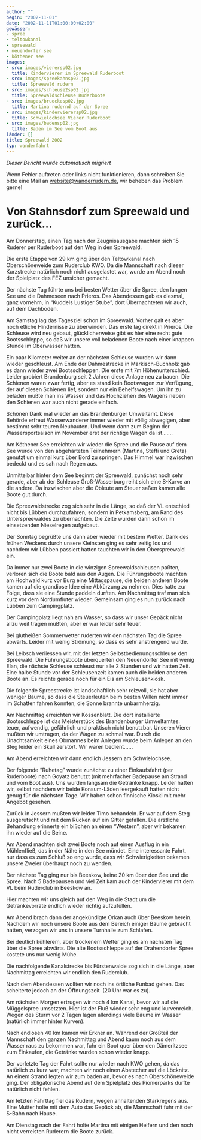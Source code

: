 ```yaml
---
author: ""
begin: "2002-11-01"
date: "2002-11-11T01:00:00+02:00"
gewässer:
- spree
- teltowkanal
- spreewald
- neuendorfer see
- köthener see
images:
- src: images/vierersp02.jpg
  title: Kindervierer im Spreewald Ruderboot
- src: images/spreekahnsp02.jpg
  title: Spreewald rudern
- src: images/schleuse2sp02.jpg
  title: Spreewaldschleuse Ruderboote
- src: images/brueckesp02.jpg
  title: Martina rudernd auf der Spree
- src: images/kindervierersp02.jpg
  title: Schwielochsee Vierer Ruderboot
- src: images/badensp02.jpg
  title: Baden im See vom Boot aus
länder: []
title: Spreewald 2002
typ: wanderfahrt
---
```



*Dieser Bericht wurde automatisch migriert*

Wenn Fehler auftreten oder links nicht funktionieren, dann schreiben Sie bitte eine Mail an website@wanderrudern.de, wir beheben das Problem gerne!



# Von Stahnsdorf zum Spreewald und zurück...


Am Donnerstag, einen Tag nach der Zeugnisausgabe machten sich 15 Ruderer per Ruderboot auf den Weg in den Spreewald.

Die erste Etappe von 29 km ging über den Teltowkanal nach Oberschöneweide zum Ruderclub KWO. Da die Mannschaft nach dieser Kurzstrecke natürlich noch nicht ausgelastet war, wurde am Abend noch der Spielplatz des FEZ unsicher gemacht.

Der nächste Tag führte uns bei besten Wetter über die Spree, den langen See und die Dahmeseen nach Prieros. Das Abendessen gab es diesmal, ganz vornehm, in “Kuddels Lustiger Stube”, dort Übernachteten wir auch, auf dem Dachboden.

Am Samstag lag das Tagesziel schon im Spreewald. Vorher galt es aber noch etliche Hindernisse zu überwinden. Das erste lag direkt in Prieros. Die Schleuse wird neu gebaut, glücklicherweise gibt es hier eine recht gute Bootsschleppe, so daß wir unsere voll beladenen Boote nach einer knappen Stunde im Oberwasser hatten.

Ein paar Kilometer weiter an der nächsten Schleuse wurden wir dann wieder geschleust. Am Ende der Dahmestrecke in Märkisch-Buchholz gab es dann wieder zwei Bootsschleppen. Die erste mit 7m Höhenunterschied. Leider probiert Brandenburg seit 2 Jahren diese Anlage neu zu bauen. Die Schienen waren zwar fertig, aber es stand kein Bootswagen zur Verfügung, der auf diesen Schienen lief, sondern nur ein Behelfswagen. Um ihn zu beladen mußte man ins Wasser und das Hochziehen des Wagens neben den Schienen war auch nicht gerade einfach.

Schönen Dank mal wieder an das Brandenburger Umweltamt. Diese Behörde erfreut Wasserwanderer immer wieder mit völlig abwegigen, aber bestimmt sehr teuren Neubauten. Und wenn dann zum Beginn der Wassersportsaison im November erst der richtige Wagen da ist.......

Am Köthener See erreichten wir wieder die Spree und die Pause auf dem See wurde von den abgehärteten Teilnehmern (Martina, Steffi und Greta) genutzt um einmal kurz über Bord zu springen. Das Himmel war inzwischen bedeckt und es sah nach Regen aus.

Unmittelbar hinter dem See beginnt der Spreewald, zunächst noch sehr gerade, aber ab der Schleuse Groß-Wasserburg reiht sich eine S-Kurve an die andere. Da inzwischen aber die Obleute am Steuer saßen kamen alle Boote gut durch.

Die Spreewaldstrecke zog sich sehr in die Länge, so daß der VL entschied nicht bis Lübben durchzufahren, sondern in Petkamsberg, am Rand des Unterspreewaldes zu übernachten. Die Zelte wurden dann schon im einsetzenden Nieselregen aufgebaut.

Der Sonntag begrüßte uns dann aber wieder mit bestem Wetter. Dank des frühen Weckens durch unsere Kleinsten ging es sehr zeitig los und nachdem wir Lübben passiert hatten tauchten wir in den Oberspreewald ein.

Da immer nur zwei Boote in die winzigen Spreewaldschleusen paßten, verloren sich die Boote bald aus den Augen. Die Führungsboote machten am Hochwald kurz vor Burg eine Mittagspause, die beiden anderen Boote kamen auf die grandiose Idee eine Abkürzung zu nehmen. Dies hatte zur Folge, dass sie eine Stunde paddeln durften. Am Nachmittag traf man sich kurz vor dem Nordumfluter wieder. Gemeinsam ging es nun zurück nach Lübben zum Campingplatz.

Der Campingplatz liegt nah am Wasser, so dass wir unser Gepäck nicht allzu weit tragen mußten, aber er war leider sehr teuer.

Bei glutheißen Sommerwetter ruderten wir den nächsten Tag die Spree abwärts. Leider mit wenig Strömung, so dass es sehr anstrengend wurde.

Bei Leibsch verliessen wir, mit der letzten Selbstbedienungsschleuse den Spreewald. Die Führungsboote überquerten den Neuendorfer See mit wenig Elan, die nächste Schleuse schleust nur alle 2 Stunden und wir hatten Zeit. Eine halbe Stunde vor der Schleusenzeit kamen auch die beiden anderen Boote an. Es reichte gerade noch für ein Eis am Schleusenkiosk.

Die folgende Spreestrecke ist landschaftlich sehr reizvoll, sie hat aber weniger Bäume, so dass die Steuerleuten beim besten Willen nicht immer im Schatten fahren konnten, die Sonne brannte unbarmherzig.

Am Nachmittag erreichten wir Kossenblatt. Die dort installierte Bootsschleppe ist das Meisterstück des Brandenburger Umweltamtes: teuer, aufwendig, gefährlich und praktisch nicht benutzbar. Unseren Vierer mußten wir umtragen, da der Wagen zu schmal war. Durch die Unachtsamkeit eines Obmannes beim Anlegen wurde beim Anlegen an den Steg leider ein Skull zerstört. Wir waren bedient......

Am Abend erreichten wir dann endlich Jessern am Schwielochsee.

Der folgende “Ruhetag” wurde zunächst zu einer Einkaufsfahrt (per Ruderboote) nach Goyatz benutzt (mit mehrfacher Badepause am Strand und vom Boot aus). Uns wurden langsam die Getränke knapp. Leider hatten wir, selbst nachdem wir beide Konsum-Läden leergekauft hatten nicht genug für die nächsten Tage. Wir haben schon finnische Kioski mit mehr Angebot gesehen.

Zurück in Jessern mußten wir leider Timo behandeln. Er war auf dem Steg ausgerutscht und mit dem Rücken auf ein Gitter gefallen. Die ärztliche Behandlung erinnerte ein bißchen an einen “Western”, aber wir bekamen ihn wieder auf die Beine.

Am Abend machten sich zwei Boote noch auf einen Ausflug in ein Mühlenfließ, das in der Nähe in den See mündet. Eine interessante Fahrt, nur dass es zum Schluß so eng wurde, dass wir Schwierigkeiten bekamen unsere Zweier überhaupt noch zu wenden.

Der nächste Tag ging nur bis Beeskow, keine 20 km über den See und die Spree. Nach 5 Badepausen und viel Zeit kam auch der Kindervierer mit dem VL beim Ruderclub in Beeskow an.

Hier machten wir uns gleich auf den Weg in die Stadt um die Getränkevorräte endlich wieder richtig aufzufüllen.

Am Abend brach dann der angekündigte Orkan auch über Beeskow herein. Nachdem wir noch unsere Boote aus dem Bereich einiger Bäume gebracht hatten, verzogen wir uns in unsere Turnhalle zum Schlafen.

Bei deutlich kühlerem, aber trockenem Wetter ging es am nächsten Tag über die Spree abwärts. Die alte Bootsschleppe auf der Drahendorfer Spree kostete uns nur wenig Mühe.

Die nachfolgende Kanalstrecke bis Fürstenwalde zog sich in die Länge, aber Nachmittag erreichten wir endlich den Ruderclub.

Nach dem Abendessen wollten wir noch ins örtliche Funbad gehen. Das scheiterte jedoch an der Öffnungszeit  (20 Uhr war es zu).

Am nächsten Morgen ertrugen wir noch 4 km Kanal, bevor wir auf die Müggelspree umsetzten. Hier ist der Fluß wieder sehr eng und kurvenreich. Wegen des Sturm vor 2 Tagen lagen allerdings viele Bäume im Wasser (natürlich immer hinter Kurven).

Nach endlosen 40 km kamen wir Erkner an. Während der Großteil der Mannschaft den ganzen Nachmittag und Abend kaum noch aus dem Wasser raus zu bekommen war, fuhr ein Boot quer über den Dämeritzsee zum Einkaufen, die Getränke wurden schon wieder knapp.

Der vorletzte Tag der Fahrt sollte nur wieder nach KWO gehen, da das natürlich zu kurz war, machten wir noch einen Abstecher auf die Löcknitz. An einem Strand legten wir zum baden an, bevor es nach Oberschöneweide ging. Der obligatorische Abend auf dem Spielplatz des Pionierparks durfte natürlich nicht fehlen.

Am letzten Fahrttag fiel das Rudern, wegen anhaltenden Starkregens aus. Eine Mutter holte mit dem Auto das Gepäck ab, die Mannschaft fuhr mit der S-Bahn nach Hause.

Am Dienstag nach der Fahrt holte Martina mit einigen Helfern und den noch nicht verreisten Ruderern die Boote zurück.